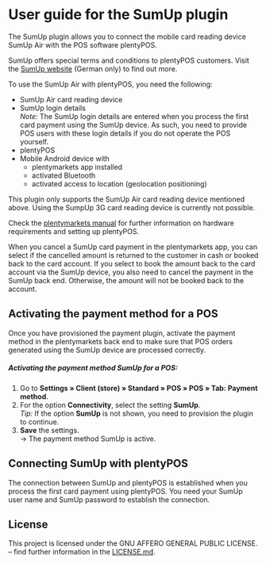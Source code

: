 # User guide for the SumUp plugin

The SumUp plugin allows you to connect the mobile card reading device SumUp Air with the POS software plentyPOS.

<div class="alert alert-success" role="alert">
    SumUp offers special terms and conditions to plentyPOS customers. Visit the <a href="https://sumup.de/plentypos/" target="_blank">SumUp website</a> (German only) to find out more.
</div>

To use the SumUp Air with plentyPOS, you need the following:

* SumUp Air card reading device
* SumUp login details<br />
*_Note:_* The SumUp login details are entered when you process the first card payment using the SumUp device. As such, you need to provide POS users with these login details if you do not operate the POS yourself.
* plentyPOS
* Mobile Android device with
    * plentymarkets app installed
    * activated Bluetooth
    * activated access to location (geolocation positioning)

<div class="alert alert-warning" role="alert">
    This plugin only supports the SumUp Air card reading device mentioned above. Using the SumpUp 3G card reading device is currently not possible.
</div>

Check the [plentymarkets manual](https://knowledge.plentymarkets.com/en-gb/manual/main/pos/integrating-plentymarkets-pos.html#10) for further information on hardware requirements and setting up plentyPOS.

<div class="alert alert-warning" role="alert">
    When you cancel a SumUp card payment in the plentymarkets app, you can select if the cancelled amount is returned to the customer in cash or booked back to the card account. If you select to book the amount back to the card account via the SumUp device, you also need to cancel the payment in the SumUp back end. Otherwise, the amount will not be booked back to the account.
</div>

<div class="container-toc"></div>

## Activating the payment method for a POS

Once you have provisioned the payment plugin, activate the payment method in the plentymarkets back end to make sure that POS orders generated using the SumUp device are processed correctly.

##### Activating the payment method SumUp for a POS:

1. Go to **Settings » Client (store) » Standard » POS » POS » Tab: Payment method**.
2. For the option **Connectivity**, select the setting **SumUp**. <br />
    *_Tip:_* If the option **SumUp** is not shown, you need to provision the plugin to continue.
3. **Save** the settings. <br />
→ The payment method SumUp is active.

## Connecting SumUp with plentyPOS

The connection between SumUp and plentyPOS is established when you process the first card payment using plentyPOS. You need your SumUp user name and SumUp password to establish the connection.

## License

This project is licensed under the GNU AFFERO GENERAL PUBLIC LICENSE. – find further information in the [LICENSE.md](https://github.com/plentymarkets/plugin-etsy/blob/master/LICENSE.md).
